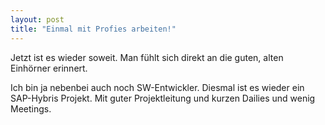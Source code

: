 ```yaml
---
layout: post
title: "Einmal mit Profies arbeiten!"
---
```

Jetzt ist es wieder soweit. Man fühlt sich direkt an die guten, alten Einhörner erinnert.

Ich bin ja nebenbei auch noch SW-Entwickler. Diesmal ist es wieder ein SAP-Hybris Projekt. Mit guter Projektleitung und kurzen Dailies und wenig Meetings.